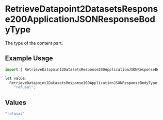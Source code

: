 # RetrieveDatapoint2DatasetsResponse200ApplicationJSONResponseBodyType

The type of the content part.

## Example Usage

```typescript
import { RetrieveDatapoint2DatasetsResponse200ApplicationJSONResponseBodyType } from "@orq-ai/node/models/operations";

let value:
  RetrieveDatapoint2DatasetsResponse200ApplicationJSONResponseBodyType =
    "refusal";
```

## Values

```typescript
"refusal"
```